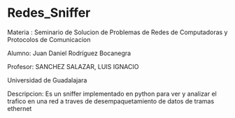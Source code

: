 # Redes_Sniffer
Materia : Seminario de Solucion de Problemas de Redes de Computadoras y
Protocolos de Comunicacion

Alumno: Juan Daniel Rodríguez Bocanegra

Profesor: SANCHEZ SALAZAR, LUIS IGNACIO

Universidad de Guadalajara

Descripcion: Es un sniffer implementado en python para ver y analizar el trafico
en una red a traves de desempaquetamiento de datos de tramas ethernet
